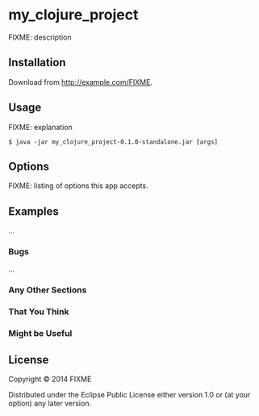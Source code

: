 # my_clojure_project

FIXME: description

## Installation

Download from http://example.com/FIXME.

## Usage

FIXME: explanation

    $ java -jar my_clojure_project-0.1.0-standalone.jar [args]

## Options

FIXME: listing of options this app accepts.

## Examples

...

### Bugs

...

### Any Other Sections
### That You Think
### Might be Useful

## License

Copyright © 2014 FIXME

Distributed under the Eclipse Public License either version 1.0 or (at
your option) any later version.

